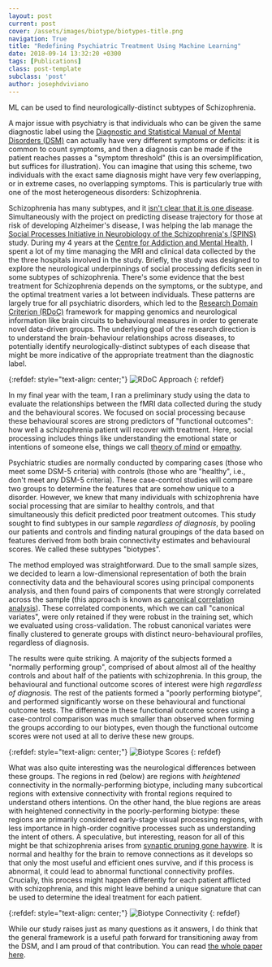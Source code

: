 ```yaml
---
layout: post
current: post
cover: /assets/images/biotype/biotypes-title.png
navigation: True
title: "Redefining Psychiatric Treatment Using Machine Learning"
date: 2018-09-14 13:32:20 +0300
tags: [Publications]
class: post-template
subclass: 'post'
author: josephdviviano
---
```

ML can be used to find neurologically-distinct subtypes of Schizophrenia.

A major issue with psychiatry is that individuals who can be given the same diagnostic label using the [Diagnostic and Statistical Manual of Mental Disorders (DSM)](https://www.psychiatry.org/psychiatrists/practice/dsm) can actually have very different symptoms or deficits: it is common to count symptoms, and then a diagnosis can be made if the patient reaches passes a "symptom threshold" (this is an oversimplification, but suffices for illustration). You can imagine that using this scheme, two individuals with the exact same diagnosis might have very few overlapping, or in extreme cases, no overlapping symptoms. This is particularly true with one of the most heterogeneous disorders: Schizophrenia.

Schizophrenia has many subtypes, and it [isn't clear that it is one disease](https://ajp.psychiatryonline.org/doi/10.1176/appi.ajp.2014.14040435). Simultaneously with the project on predicting disease trajectory for those at risk of developing Alzheimer's disease, I was helping the lab manage the [Social Processes Initiative in Neurobiology of the Schizophrenia's (SPINS)](https://academic.oup.com/schizophreniabulletin/article/45/Supplement_2/S144/5434549) study. During my 4 years at the [Centre for Addiction and Mental Health](https://www.camh.ca/en/science-and-research/institutes-and-centres/campbell-family-mental-health-research-institute/research-focus-campbell-institute/kimel-family-translational-imaging-genetics-lab), I spent a lot of my time managing the MRI and clinical data collected by the the three hospitals involved in the study. Briefly, the study was designed to explore the neurological underpinnings of social processing deficits seen in some subtypes of schizophrenia. There's some evidence that the best treatment for Schizophrenia depends on the symptoms, or the subtype, and the optimal treatment varies a lot between individuals. These patterns are largely true for all psychiatric disorders, which led to the [Research Domain Criterion (RDoC)](https://www.nimh.nih.gov/research/research-funded-by-nimh/rdoc/about-rdoc.shtml) framework for mapping genomics and neurological information like brain circuits to behavioural measures in order to generate novel data-driven groups. The underlying goal of the research direction is to understand the brain-behaviour relationships across diseases, to potentially identify neurologically-distinct subtypes of each disease that might be more indicative of the appropriate treatment than the diagnostic label.

{:refdef: style="text-align: center;"}
![RDoC Approach]({{site.baseurl}}/assets/images/biotype/rdoc.png)
{: refdef}

In my final year with the team, I ran a preliminary study using the data to evaluate the relationships between the fMRI data collected during the study and the behavioural scores. We focused on social processing because these behavioural scores are strong predictors of "functional outcomes": how well a schizophrenia patient will recover with treatment. Here, social processing includes things like understanding the emotional state or intentions of someone else, things we call [theory of mind](https://www.nature.com/articles/pr92011100) or [empathy](https://www.sciencedirect.com/science/article/pii/S2352154617301031).

Psychiatric studies are normally conducted by comparing cases (those who meet some DSM-5 criteria) with controls (those who are "healthy", i.e., don't meet any DSM-5 criteria). These case-control studies will compare two groups to determine the features that are somehow unique to a disorder. However, we knew that many individuals with schizophrenia have social processing that are similar to healthy controls, and that simultaneously this deficit predicted poor treatment outcomes. This study sought to find subtypes in our sample _regardless of diagnosis_, by pooling our patients and controls and finding natural groupings of the data based on features derived from both brain connectivity estimates and behavioural scores. We called these subtypes "biotypes".

The method employed was straightforward. Due to the small sample sizes, we decided to learn a low-dimensional representation of both the brain connectivity data and the behavioural scores using principal components analysis, and then found pairs of components that were strongly correlated across the sample (this approach is known as [canonical correlation analysis](https://online.stat.psu.edu/stat505/book/export/html/682)). These correlated components, which we can call "canonical variates", were only retained if they were robust in the training set, which we evaluated using cross-validation. The robust canonical variates were finally clustered to generate groups with distinct neuro-behavioural profiles, regardless of diagnosis.

The results were quite striking. A majority of the subjects formed a "normally performing group", comprised of about almost all of the healthy controls and about half of the patients with schizophrenia. In this group, the behavioural and functional outcome scores of interest were high _regardless of diagnosis_. The rest of the patients formed a "poorly performing biotype", and performed significantly worse on these behavioural and functional outcome tests. The difference in these functional outcome scores using a case-control comparison was much smaller than observed when forming the groups according to our biotypes, even though the functional outcome scores were not used at all to derive these new groups.

{:refdef: style="text-align: center;"}
![Biotype Scores]({{site.baseurl}}/assets/images/biotype/scores.png)
{: refdef}

What was also quite interesting was the neurological differences between these groups. The regions in red (below) are regions with _heightened_ connectivity in the normally-performing biotype, including many subcortical regions with extensive connectivity with frontal regions required to understand others intentions. On the other hand, the blue regions are areas with heightened connectivity in the poorly-performing biotype: these regions are primarily considered early-stage visual processing regions, with less importance in high-order cognitive processes such as understanding the intent of others. A speculative, but interesting, reason for all of this might be that schizophrenia arises from [synaptic pruning gone haywire](https://www.nature.com/articles/nature16549). It is normal and healthy for the brain to remove connections as it develops so that only the most useful and efficient ones survive, and if this process is abnormal, it could lead to abnormal functional connectivity profiles. Crucially, this process might happen differently for each patient afflicted with schizophrenia, and this might leave behind a unique signature that can be used to determine the ideal treatment for each patient.

{:refdef: style="text-align: center;"}
![Biotype Connectivity]({{site.baseurl}}/assets/images/biotype/biotypes.png)
{: refdef}

While our study raises just as many questions as it answers, I do think that the general framework is a useful path forward for transitioning away from the DSM, and I am proud of that contribution. You can read [the whole paper here](https://www.sciencedirect.com/science/article/abs/pii/S0006322318314392).